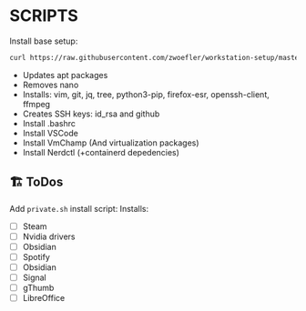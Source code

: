 # SCRIPTS


Install base setup:
```BASH
curl https://raw.githubusercontent.com/zwoefler/workstation-setup/master/scripts/setup.sh | sudo bash -
```

- Updates apt packages
- Removes nano
- Installs: vim, git, jq, tree, python3-pip, firefox-esr, openssh-client, ffmpeg
- Creates SSH keys: id_rsa and github
- Install .bashrc
- Install VSCode
- Install VmChamp (And virtualization packages)
- Install Nerdctl (+containerd depedencies)

## 🏗️ ToDos
Add `private.sh` install script:
Installs:
- [ ] Steam
- [ ] Nvidia drivers
- [ ] Obsidian
- [ ] Spotify
- [ ] Obsidian
- [ ] Signal
- [ ] gThumb
- [ ] LibreOffice
